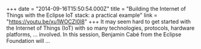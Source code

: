 +++
date = "2014-09-16T15:50:54.000Z"
title = "Building the Internet of Things with the Eclipse IoT stack: a practical example"
link = "https://youtu.be/xu1WOCZI0l8"
+++
It may seem hard to get started with the Internet of Things (IoT) with so many technologies, protocols, hardware platforms, … involved. In this session, Benjamin Cabé from the Eclipse Foundation will …